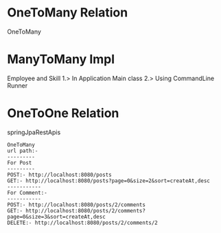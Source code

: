 # OneToMany Relation
OneToMany
# ManyToMany Impl
Employee and Skill
1.> In Application Main class
2.> Using CommandLine Runner
# OneToOne Relation
 springJpaRestApis
 `````
 OneToMany
 url path:-
 ---------
 For Post
 ---------
 POST:- http://localhost:8080/posts
 GET:- http://localhost:8080/posts?page=0&size=2&sort=createAt,desc
 -----------
 For Comment:-
 -----------
 POST:- http://localhost:8080/posts/2/comments
 GET:- http://localhost:8080/posts/2/comments?page=0&size=3&sort=createAt,desc
 DELETE:- http://localhost:8080/posts/2/comments/2

`````
